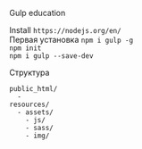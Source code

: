 Gulp education

Install `https://nodejs.org/en/`  
Первая установка `npm i gulp -g`  
`npm init`  
`npm i gulp --save-dev`

Структура
```
public_html/
  - 
resources/
  - assets/
    - js/
    - sass/
    - img/
```